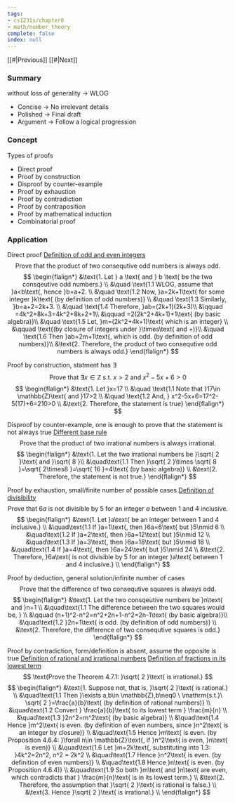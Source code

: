 ```yaml
---
tags:
- cs1231s/chapter0
- math/number_theory
complete: false
index: null
---
```

[[#|Previous]]   [[#|Next]]
### Summary
without loss of generality -> WLOG

- Concise -> No irrelevant details
- Polished -> Final draft
- Argument -> Follow a logical progression
### Concept
Types of proofs
- Direct proof
- Proof by construction
- Disproof by counter-example
- Proof by exhaustion
- Proof by contradiction
- Proof by contraposition
- Proof by mathematical induction
- Combinatorial proof
### Application
Direct proof
[Definition of odd and even integers](/labyrinth/notes/math/cs1231s/properties_of_integers#^ec72bc)
$$
\text{Prove that the product of two consequtive odd numbers is always odd.}
$$
$$
\begin{flalign*}
&\text{1. Let } a \text{ and } b \text{ be the two consqeutive odd numbers.} \\
&\quad \text{1.1 WLOG, assume that }a<b\text{, hence }b=a+2. \\
&\quad \text{1.2 Now, }a=2k+1\text{ for some integer }k\text{ (by definition of odd numbers)} \\
&\quad \text{1.3 Similarly, }b=a+2=2k+3. \\
&\quad \text{1.4 Therefore, }ab=(2k+1)(2k+3)\\
&\qquad =4k^2+8k+3=4k^2+8k+2+1\\
&\qquad =2(2k^2+4k+1)+1\text{ (by basic algebra)}\\
&\quad \text{1.5 Let, }m=(2k^2+4k+1)\text{ which is an integer} \\
&\qquad \text{(by closure of integers under }\times\text{ and +)}\\
&\quad \text{1.6 Then }ab=2m+1\text{, which is odd. (by definition of odd numbers)}\\
&\text{2. Therefore, the product of two consequtive odd numbers is always odd.}
\end{flalign*}
$$

Proof by construction, statment has $\exists$
$$
\text{Prove that }\exists x\in \mathbb{Z} \ \mathrm{s.t.}\ x>2 \text{ and } x^2-5x+6>0
$$
$$
\begin{flalign*}
&\text{1. Let }x=17 \\
&\quad \text{1.1 Note that }17\in \mathbb{Z}\text{ and }17>2 \\
&\quad \text{1.2 And, } x^2-5x+6=17^2-5(17)+6=210>0 \\
&\text{2. Therefore, the statement is true}
\end{flalign*}
$$

Disproof by counter-example, one is enough to prove that the statement is not always true
[Different base rule](/labyrinth/notes/math/math_fundementals/rules_of_indices)
$$
\text{Prove that the product of two irrational numbers is always irrational.}
$$
$$
\begin{flalign*}
&\text{1. Let the two irrational numbers be }\sqrt{ 2 }\text{ and }\sqrt{ 8 }\\
&\quad\text{1.1 Then }\sqrt{ 2 }\times \sqrt{ 8 }=\sqrt{ 2\times8 }=\sqrt{ 16 }=4\text{ (by basic algebra)} \\
&\text{2. Therefore, the statement is not true.}
\end{flalign*}
$$

Proof by exhaustion, small/finite number of possible cases
[Definition of divisibility](/labyrinth/notes/math/cs1231s/properties_of_integers#^e55bde)
$$
\text{Prove that }6a\text{ is not divisible by 5 for an integer }a\text{ between 1 and 4 inclusive.}
$$
$$
\begin{flalign*}
&\text{1. Let }a\text{ be an integer between 1 and 4 inclusive.} \\
&\quad\text{1.1 If }a=1\text{, then }6a=6\text{ but }5\nmid 6 \\
&\quad\text{1.2 If }a=2\text{, then }6a=12\text{ but }5\nmid 12 \\
&\quad\text{1.3 If }a=3\text{, then }6a=18\text{ but }5\nmid 18 \\
&\quad\text{1.4 If }a=4\text{, then }6a=24\text{ but }5\nmid 24 \\
&\text{2. Therefore, }6a\text{ is not divisible by 5 for an integer }a\text{ between 1 and 4 inclusive.} \\
\end{flalign*}
$$

Proof by deduction, general solution/infinite number of cases
$$
\text{Prove that the difference of two consequtive squares is always odd.}
$$
$$
\begin{flalign*}
&\text{1. Let the two consqeutive numbers be }n\text{ and }n+1 \\
&\quad\text{1.1 The difference between the two squares would be, } \\
&\qquad (n+1)^2-n^2=n^2+2n+1-n^2=2n-1\text{ (by basic algebra)}\\
&\quad\text{1.2 }2n+1\text{ is odd. (by definition of odd numbers)} \\
&\text{2. Therefore, the difference of two consequtive squares is odd.}
\end{flalign*}
$$

Proof by contradiction, form/definition is absent, assume the opposite is true
[Definition of rational and irrational numbers](/labyrinth/notes/math/cs1231s/special_sets#^9f1e5d)
[Definition of fractions in its lowest term](/labyrinth/notes/math/cs1231s/properties_of_integers#^7979a0)
$$
\text{Prove the Theorem 4.7.1: }\sqrt{ 2 }\text{ is irrational.}
$$
$$
\begin{flalign*}
&\text{1. Suppose not, that is, }\sqrt{ 2 }\text{ is rational.} \\
&\quad\text{1.1 Then }\exists a,b\in \mathbb{Z},b\neq0 \ \mathrm{s.t.}\ \sqrt{ 2 }=\frac{a}{b}\text{ (by definition of rational numbers)} \\
&\quad\text{1.2 Convert } \frac{a}{b}\text{ to its lowest term } \frac{m}{n} \\
&\quad\text{1.3 }2n^2=m^2\text{ (by basic algebra)} \\
&\quad\text{1.4 Hence }m^2\text{ is even. (by definition of even numbers, since }n^2\text{ is an integer by closure)} \\
&\quad\text{1.5 Hence }m\text{ is even. (by Proposition 4.6.4: }\forall n\in \mathbb{Z}\text{, if }n^2\text{ is even, }n\text{ is even)} \\
&\quad\text{1.6 Let }m=2k\text{, substituting into 1.3: }4k^2=2n^2, n^2 = 2k^2 \\
&\quad\text{1.7 Hence }n^2\text{ is even. (by definition of even numbers)} \\
&\quad\text{1.8 Hence }n\text{ is even. (by Proposition 4.6.4)} \\
&\quad\text{1.9 So both }m\text{ and }n\text{ are even, which contradicts that } \frac{m}{n}\text{ is in its lowest term.} \\
&\text{2. Therefore, the assumption that }\sqrt{ 2 }\text{ is rational is false.} \\
&\text{3. Hence }\sqrt{ 2 }\text{ is irrational.} \\
\end{flalign*}
$$



